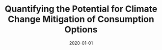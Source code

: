---
title: "Quantifying the Potential for Climate Change Mitigation of Consumption Options"
collection: publications
permalink: /publications/22
date: 2020-01-01
venue: "Environmental Research Letters"
citation: "Ivanova, Diana, Barrett, John, Wiedenhofer, Dominik, Macura, Biljana, <b>Callaghan, Max</b>, Creutzig, Felix. (2020). &quot;Quantifying the Potential for Climate Change Mitigation of Consumption Options.&quot; <i>Environmental Research Letters</i>. 15(9)."
doi: "10.1088/1748-9326/ab8589"
---